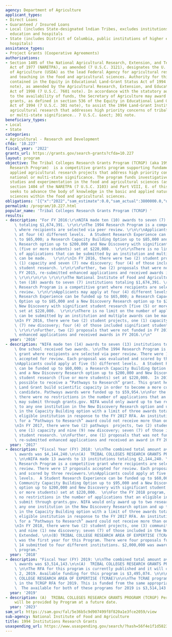 ```yaml
---
agency: Department of Agriculture
applicant_types:
- Direct Loans
- Guaranteed / Insured Loans
- Local (includes State-designated lndian Tribes, excludes institutions of higher
  education and hospitals
- State (includes District of Columbia, public institutions of higher education and
  hospitals)
assistance_types:
- Project Grants (Cooperative Agreements)
authorizations:
- Section 1405 of the National Agricultural Research, Extension, and Teaching Policy
  Act of 1977 (NARETPA), as amended (7 U.S.C. 3121), designates the U. S. Department
  of Agriculture (USDA) as the lead Federal Agency for agricultural research, extension,
  and teaching in the food and agricultural sciences. Authority for this program is
  contained in the Equity in Educational Land-Grant Status Act of 1994 (7 U.S.C. 301
  note), as amended by the Agricultural Research, Extension, and Education Reform
  Act of 1998 (7 U.S.C. 7601 note). In accordance with the statutory authority, subject
  to the availability of funds, the Secretary of Agriculture may award competitive
  grants, as defined in section 536 of the Equity in Educational Land Grant Status
  Act of 1994 (7 U.S.C. 301 note), to assist the 1994 Land-Grant Institutions in conducting
  agricultural research that addresses high priority concerns of tribal, national
  or multi-state significance.. 7 U.S.C. &sect; 301 note.
beneficiary_types:
- Local
- State
categories:
- Agricultural - Research and Development
cfda: '10.227'
fiscal_year: '2022'
grants_url: https://grants.gov/search-grants?cfda=10.227
layout: program
objective: The Tribal Colleges Research Grants Program (TCRGP) (aka 1994 Institutions
  Research Program)  is a competitive grants program supporting fundamental and/ or
  applied agricultural research projects that address high priority concerns of tribal,
  national or multi-state significance. The program funds investigative and analytical
  studies and experimentation in the food and agricultural sciences (as defined in
  section 1404 of the NARETPA (7 U.S.C. 3103) and Part VIII, E. of this RFA). TCRGP
  seeks to advance the body of knowledge in the basic and applied natural and social
  sciences within the food and agricultural sciences.
obligations: '[{"x":"2022","sam_estimate":0.0,"sam_actual":3800000.0,"usa_spending_actual":0.0},{"x":"2023","sam_estimate":4500000.0,"sam_actual":0.0,"usa_spending_actual":2253271.0},{"x":"2024","sam_estimate":0.0,"sam_actual":0.0,"usa_spending_actual":4508229.25}]'
permalink: /program/10.227.html
popular_name: 'Tribal Colleges Research Grants Program (TCRGP) '
results:
- description: "For FY 2016:\r\nNIFA made ten (10) awards to seven (7) institutions\
    \ totaling $1,674,391. \r\n\r\nThe 1994 Research Program is a competitive grant\
    \ where recipients are selected via peer review. \r\n\r\nApplicants may apply\
    \ at four (4) different levels.  A Student Research Experience can be funded up\
    \ to $65,000; a Research Capacity Building Option up to $85,000 and a New Discovery\
    \ Research option up to $200,000 and New Discovery with significant student research\
    \ (five or more students) set at $220,000.  \r\n\r\nThere is no limit on the number\
    \ of applications that can be submitted by an institution and multiple awards\
    \ can be made.   \r\n\r\nIn FY 2016, there were two (2) student projects, one\
    \ (1) capacity and seven (7) new discovery; four (4) of those included significant\
    \ student research. \r\n\r\nFurther, two (2) proposals that were not funded in\
    \ FY 2015, re-submitted enhanced applications and received awards in FY 2016.\
    \ \r\n\r\n\r\n \r\n\r\nThe National Institute of Food and Agriculture (NIFA) made\
    \ ten (10) awards to seven (7) institutions totaling $1,674,391. \r\n\r\nThe 1994\
    \ Research Program is a competitive grant where recipients are selected via peer\
    \ review. \r\n\r\nApplicants may apply at four (4) different levels.  A Student\
    \ Research Experience can be funded up to $65,000; a Research Capacity Building\
    \ Option up to $85,000 and a New Discovery Research option up to $200,000 and\
    \ New Discovery with significant student research [five (5) or more students]\
    \ set at $220,000.  \r\n\r\nThere is no limit on the number of applications that\
    \ can be submitted by an institution and multiple awards can be made.   \r\n\r\
    \nIn FY 2016, there were two (2) student projects, one (1) capacity and seven\
    \ (7) new discovery; four (4) of those included significant student research.\
    \ \r\n\r\nFurther, two (2) proposals that were not funded in FY 2015, re-submitted\
    \ enhanced applications and received awards in FY 2016.\r\n"
  year: '2016'
- description: "NIFA made ten (14) awards to seven (13) institutions totaling $2,240,078.\
    \ One school received two awards. \n\nThe 1994 Research Program is a competitive\
    \ grant where recipients are selected via peer review. There were 18 proposals\
    \ accepted for review. Each proposal was evaluated and scored by three reviewers.\n\
    \nApplicants could apply at five (5) different levels.  A Student Research Experience\
    \ can be funded up to $60,000; a Research Capacity Building Option up to $95,000\
    \ and a New Discovery Research option up to $200,000 and New Discovery with significant\
    \ student research (five or more students) set at $220,000.  In 2017 it was also\
    \ possible to receive a “Pathways to Research” grant. This grant helps a 1994\
    \ Land Grant build scientific capacity in order to become a more competitive funding\
    \ candidate. Pathways awards were funded up to $59,954.\n\nFor the FY 2017 program,\
    \ there were no restrictions in the number of applications that an eligible institution\
    \ may submit through grants.gov. NIFA would only award up to two research awards\
    \ to any one institution in the New Discovery Research option and up to two awards\
    \ in the Capacity Building option with a limit of three awards total to any one\
    \ eligible institution in response to the FY 2017 RFA. An institution applying\
    \ for a “Pathways to Research” award could not receive more than one award overall.\n\
    \nIn FY 2017, there were two (2) pathways  projects, two (2) student projects,\
    \ one (1) capacity and nine (9) new discovery; seven (7) of those included significant\
    \ student research. \n\nFurther, one (1) proposals that was not funded in FY 2016,\
    \ re-submitted enhanced applications and received an award in FY 2017."
  year: '2017'
- description: "Fiscal Year (FY) 2018: \n\nThe combined total amount available for\
    \ awards was $4,144,240.\n\n(A)  TRIBAL COLLEGES RESEARCH GRANTS PROGRAM (TCRGP)\
    \ \n\nNIFA made 13 awards to 13 institutions totaling $2,144,240. \n\nThe 1994\
    \ Research Program is a competitive grant where recipients are selected via peer\
    \ review. There were 17 proposals accepted for review. Each proposal was evaluated\
    \ and scored by three reviewers.\n\nApplicants could apply at five (5) different\
    \ levels.  A Student Research Experience can be funded up to $60,000; a Research\
    \ Community Capacity Building Option up to $95,000 and a New Discovery Research\
    \ option up to $200,000 and New Discovery with significant student research (five\
    \ or more students) set at $220,000.  \n\nFor the FY 2018 program, there were\
    \ no restrictions in the number of applications that an eligible institution may\
    \ submit through grants.gov. NIFA would only award up to two research awards to\
    \ any one institution in the New Discovery Research option and up to two awards\
    \ in the Capacity Building option with a limit of three awards total to any one\
    \ eligible institution in response to the FY 2017 RFA. An institution applying\
    \ for a “Pathways to Research” award could not receive more than one award overall.\n\
    \nIn FY 2018, there were two (2) student projects, one (3) community capacity\
    \ and nine (1) new discovery; seven (7) of those included in the New Discovery\
    \ Extended. \n\n(B) TRIBAL COLLEGE RESEARCH AREA OF EXPERTISE (TCRAE) \n\nFY 2018\
    \ was the first year for this Program. There were four proposals funded out of\
    \ 14 submitted to four different institutions. $2,000,000 was awarded to this\
    \ program."
  year: '2018'
- description: "Fiscal Year (FY) 2019: \n\nThe combined total amount available for\
    \ awards was $3,514,143.\n\n(A)  TRIBAL COLLEGES RESEARCH GRANTS PROGRAM (TCRGP)\
    \ \n\nThe RFA for this program is currently published and it will close on November\
    \ 2, 2019. Available funding for this program is $3,495,074. \n\n\n(B) TRIBAL\
    \ COLLEGE RESEARCH AREA OF EXPERTISE (TCRAE)\n\n\nThe TCRAE program was included\
    \ in the TCRGP RFA for 2019. This is funded from the same appropriated funds.\
    \  The available for both of these programs for 2019 is $3,514,143."
  year: '2019'
- description: (A)  TRIBAL COLLEGES RESEARCH GRANTS PROGRAM (TCRGP) Pertinent information
    will be provided by Program at a future date.
  year: '2023'
sam_url: https://sam.gov/fal/5e36b5c9d907499f8f820a1e3fce2059/view
sub-agency: National Institute of Food and Agriculture
title: 1994 Institutions Research Grants
usaspending_url: https://www.usaspending.gov/search/?hash=56f4e1f1d5823e550d304e208a6fc0f3
---
```

